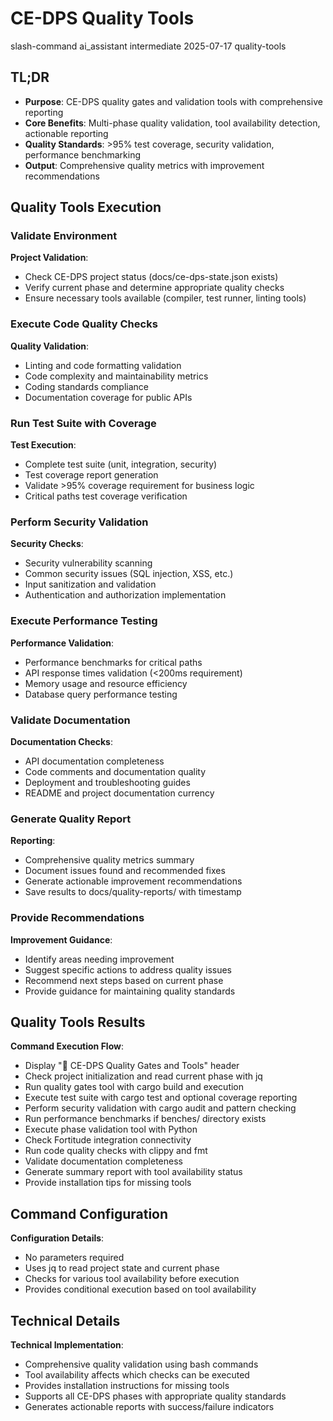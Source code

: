 # <context>CE-DPS Quality Tools</context>

<meta>
  <title>CE-DPS Quality Tools</title>
  <type>slash-command</type>
  <audience>ai_assistant</audience>
  <complexity>intermediate</complexity>
  <updated>2025-07-17</updated>
  <scope>quality-tools</scope>
</meta>

## <summary priority="critical">TL;DR</summary>
- **Purpose**: CE-DPS quality gates and validation tools with comprehensive reporting
- **Core Benefits**: Multi-phase quality validation, tool availability detection, actionable reporting
- **Quality Standards**: >95% test coverage, security validation, performance benchmarking
- **Output**: Comprehensive quality metrics with improvement recommendations

## <instructions priority="high">Quality Tools Execution</instructions>

### <step-1>Validate Environment</step-1>
**Project Validation**:
- Check CE-DPS project status (docs/ce-dps-state.json exists)
- Verify current phase and determine appropriate quality checks
- Ensure necessary tools available (compiler, test runner, linting tools)

### <step-2>Execute Code Quality Checks</step-2>
**Quality Validation**:
- Linting and code formatting validation
- Code complexity and maintainability metrics
- Coding standards compliance
- Documentation coverage for public APIs

### <step-3>Run Test Suite with Coverage</step-3>
**Test Execution**:
- Complete test suite (unit, integration, security)
- Test coverage report generation
- Validate >95% coverage requirement for business logic
- Critical paths test coverage verification

### <step-4>Perform Security Validation</step-4>
**Security Checks**:
- Security vulnerability scanning
- Common security issues (SQL injection, XSS, etc.)
- Input sanitization and validation
- Authentication and authorization implementation

### <step-5>Execute Performance Testing</step-5>
**Performance Validation**:
- Performance benchmarks for critical paths
- API response times validation (<200ms requirement)
- Memory usage and resource efficiency
- Database query performance testing

### <step-6>Validate Documentation</step-6>
**Documentation Checks**:
- API documentation completeness
- Code comments and documentation quality
- Deployment and troubleshooting guides
- README and project documentation currency

### <step-7>Generate Quality Report</step-7>
**Reporting**:
- Comprehensive quality metrics summary
- Document issues found and recommended fixes
- Generate actionable improvement recommendations
- Save results to docs/quality-reports/ with timestamp

### <step-8>Provide Recommendations</step-8>
**Improvement Guidance**:
- Identify areas needing improvement
- Suggest specific actions to address quality issues
- Recommend next steps based on current phase
- Provide guidance for maintaining quality standards

## <expected-output priority="medium">Quality Tools Results</expected-output>

**Command Execution Flow**:
- Display "🔧 CE-DPS Quality Gates and Tools" header
- Check project initialization and read current phase with jq
- Run quality gates tool with cargo build and execution
- Execute test suite with cargo test and optional coverage reporting
- Perform security validation with cargo audit and pattern checking
- Run performance benchmarks if benches/ directory exists
- Execute phase validation tool with Python
- Check Fortitude integration connectivity
- Run code quality checks with clippy and fmt
- Validate documentation completeness
- Generate summary report with tool availability status
- Provide installation tips for missing tools

## <parameters priority="low">Command Configuration</parameters>
**Configuration Details**:
- No parameters required
- Uses jq to read project state and current phase
- Checks for various tool availability before execution
- Provides conditional execution based on tool availability

## <implementation-notes priority="low">Technical Details</implementation-notes>
**Technical Implementation**:
- Comprehensive quality validation using bash commands
- Tool availability affects which checks can be executed
- Provides installation instructions for missing tools
- Supports all CE-DPS phases with appropriate quality standards
- Generates actionable reports with success/failure indicators